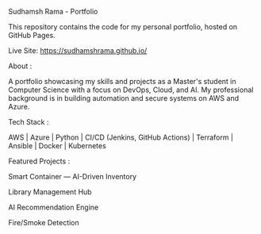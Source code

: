 Sudhamsh Rama - Portfolio

This repository contains the code for my personal portfolio, hosted on GitHub Pages.

Live Site: https://sudhamshrama.github.io/

About :

A portfolio showcasing my skills and projects as a Master's student in Computer Science with a focus on DevOps, Cloud, and AI. My professional background is in building automation and secure systems on AWS and Azure.

Tech Stack : 

AWS | Azure | Python | CI/CD (Jenkins, GitHub Actions) | Terraform | Ansible | Docker | Kubernetes

Featured Projects :

Smart Container — AI-Driven Inventory

Library Management Hub

AI Recommendation Engine

Fire/Smoke Detection
